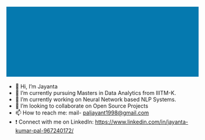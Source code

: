 ![jayant](jayant.gif)
-  👋 Hi, I’m Jayanta
- 👀 I’m currently pursuing Masters in Data Analytics from IIITM-K.
- 🌱 I’m currently working on Neural Network based NLP Systems.
- 💞️ I’m looking to collaborate on Open Source Projects
- 📫 How to reach me: mail- paljayant1998@gmail.com
-  ❗ Connect with me on LinkedIn: https://www.linkedin.com/in/jayanta-kumar-pal-967240172/

<!---
Jayant017/Jayant017 is a ✨ special ✨ repository because its `README.md` (this file) appears on your GitHub profile.
You can click the Preview link to take a look at your changes.
--->
